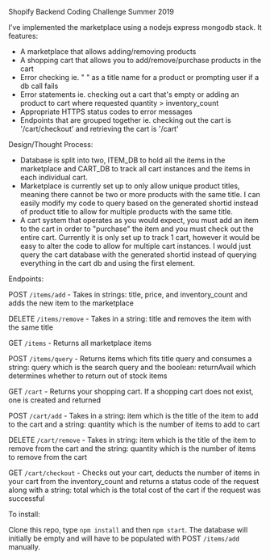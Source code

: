 Shopify Backend Coding Challenge Summer 2019

I've implemented the marketplace using a nodejs express mongodb stack. It features:
- A marketplace that allows adding/removing products
- A shopping cart that allows you to add/remove/purchase products in the cart
- Error checking ie. " " as a title name for a product or prompting user if a db call fails
- Error statements ie. checking out a cart that's empty or adding an product to cart where requested quantity > inventory_count
- Appropriate HTTPS status codes to error messages
- Endpoints that are grouped together ie. checking out the cart is '/cart/checkout' and retrieving the cart is '/cart'

Design/Thought Process:
- Database is split into two, ITEM_DB to hold all the items in the marketplace and CART_DB to track all cart instances and the items in each individual cart.
- Marketplace is currently set up to only allow unique product titles, meaning there cannot be two or more products with the same title. I can easily modify my code to query based on the generated shortid instead of product title to allow for multiple products with the same title.
- A cart system that operates as you would expect, you must add an item to the cart in order to "purchase" the item and you must check out the entire cart. Currently it is only set up to track 1 cart, however it would be easy to alter the code to allow for multiple cart instances. I would just query the cart database with the generated shortid instead of querying everything in the cart db and using the first element.

Endpoints:

POST `/items/add` - Takes in strings: title, price, and inventory_count and adds the new item to the marketplace

DELETE `/items/remove` - Takes in a string: title and removes the item with the same title

GET `/items` - Returns all marketplace items

POST `/items/query` - Returns items which fits title query and consumes a string: query which is the search query and the boolean: returnAvail which determines whether to return out of stock items

GET `/cart` - Returns your shopping cart. If a shopping cart does not exist, one is created and returned

POST `/cart/add` - Takes in a string: item which is the title of the item to add to the cart and a string: quantity which is the number of items to add to cart

DELETE `/cart/remove` - Takes in string: item which is the title of the item to remove from the cart and the string: quantity which is the number of items to remove from the cart

GET `/cart/checkout` - Checks out your cart, deducts the number of items in your cart from the inventory_count and returns a status code of the request along with a string: total which is the total cost of the cart if the request was successful

To install:

Clone this repo, type `npm install` and then `npm start`. The database will initially be empty and will have to be populated with POST `/items/add` manually.

